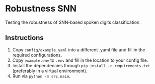 # Robustness SNN
Testing the robustness of SNN-based spoken digits classification.

## Instructions

1. Copy `config/example.yaml` into a different .yaml file and fill in the required configurations.
2. Copy `example.env` to `.env` and fill in the location to your config file.
3. Install the dependencies through `pip install -r requirements.txt` (preferably in a virtual environment).
4. Run via `python -m src.main`.

